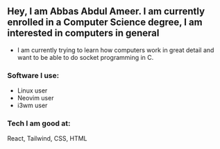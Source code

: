 <!--hay, I am RaYzen, I would like to say a lot of things about my self that
sounds awesome and very plesent but I don't know how,  will not waste
my time learning how to do so.-->

## Hey, I am Abbas Abdul Ameer. I am currently enrolled in a Computer Science degree, I am interested in computers in general 

- I am currently trying to learn how computers work in great detail and want to
be able to do socket programming in C.

### Software I use:
- Linux user
- Neovim user
- i3wm user

### Tech I am good at:
React, Tailwind, CSS, HTML

